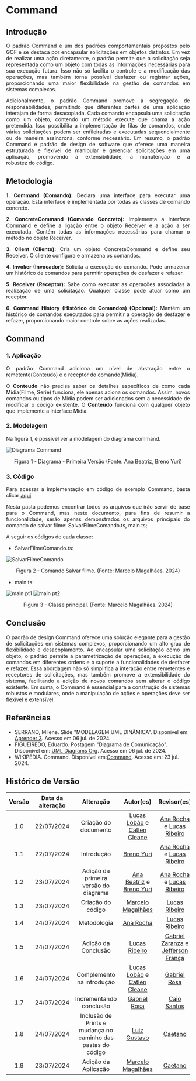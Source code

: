 # Command

## Introdução

<div style="text-align: justify;">
O padrão Command é um dos padrões comportamentais propostos pelo GOF e se destaca por encapsular solicitações em objetos distintos. Em vez de realizar uma ação diretamente, o padrão permite que a solicitação seja representada como um objeto com todas as informações necessárias para sua execução futura. Isso não só facilita o controle e a modificação das operações, mas também torna possível desfazer ou registrar ações, proporcionando uma maior flexibilidade na gestão de comandos em sistemas complexos.
</p>
Adicionalmente, o padrão Command promove a segregação de responsabilidades, permitindo que diferentes partes de uma aplicação interajam de forma desacoplada. Cada comando encapsula uma solicitação como um objeto, contendo um método execute que chama a ação pretendida. Isso possibilita a implementação de filas de comandos, onde várias solicitações podem ser enfileiradas e executadas sequencialmente ou de maneira assíncrona, conforme necessário. Em resumo, o padrão Command é padrão de design de software que oferece uma maneira estruturada e flexível de manipular e gerenciar solicitações em uma aplicação, promovendo a extensibilidade, a manutenção e a robustez do código.
</div>

## Metodologia

<div style="text-align: justify;">

**1. Command (Comando):** Declara uma interface para executar uma operação. Esta interface é implementada por todas as classes de comando concreto.

**2. ConcreteCommand (Comando Concreto):** Implementa a interface Command e define a ligação entre o objeto Receiver e a ação a ser executada. Contém todas as informações necessárias para chamar o método no objeto Receiver.

**3. Client (Cliente):** Cria um objeto ConcreteCommand e define seu Receiver. O cliente configura e armazena os comandos.

**4. Invoker (Invocador):** Solicita a execução do comando. Pode armazenar um histórico de comandos para permitir operações de desfazer e refazer.

**5. Receiver (Receptor):** Sabe como executar as operações associadas à realização de uma solicitação. Qualquer classe pode atuar como um receptor.

**6. Command History (Histórico de Comandos) (Opcional):** Mantém um histórico de comandos executados para permitir a operação de desfazer e refazer, proporcionando maior controle sobre as ações realizadas.

</div>

## Command

### 1. Aplicação

<div style="text-align: justify;">

O padrão Command adiciona um nível de abstração entre o remetente(Conteudo) e o receptor do comando(Midia).

O **Conteudo** não precisa saber os detalhes específicos de como cada Midia(Filme, Serie) funciona, ele apenas aciona os comandos. Assim, novos comandos ou tipos de Midia podem ser adicionados sem a necessidade de modificar o código existente. O **Conteudo** funciona com qualquer objeto que implemente a interface Midia.
   
</div>

### 2. Modelagem

Na figura 1, é possível ver a modelagem do diagrama command.

<div >

![Diagrama Command](../assets/img/command/v1_command.png)

<p style="text-align: center">Figura 1 - Diagrama - Primeira Versão (Fonte: Ana Beatriz, Breno Yuri) </p>
   
</div>

### 3. Código

<div style="text-align: justify;">

Para acessar a implementação em código de exemplo Command, basta clicar [aqui](https://github.com/UnBArqDsw2024-1/2024.1_G4_My_Video/tree/main/src/Command/src/main.ts)

Nesta pasta podemos encontrar todos os arquivos que irão servir de base para o Command, mas neste documento, para fins de resumir a funcionalidade, serão apenas demonstrados os arquivos principais do comando de salvar filme: SalvarFilmeComando.ts, main.ts;

</div>

<div style="text-align: justify;">
A seguir os códigos de cada classe:

- SalvarFilmeComando.ts:

![SalvarFilmeComando](../assets/img/command/SalvarFilmeComando-ts.png)

<div style="text-align: center;">
  <p>Figura 2 - Comando Salvar filme. (Fonte: Marcelo Magalhães. 2024)</p>
</div>

- main.ts:

![main pt1](../assets/img/command/main-ts1.png)
![main pt2](../assets/img/command/main-ts2.png)

<div style="text-align: center;">
  <p>Figura 3 - Classe principal. (Fonte: Marcelo Magalhães. 2024)</p>
</div>

</div>

## Conclusão

<div style="text-align: justify;">
O padrão de design Command oferece uma solução elegante para a gestão de solicitações em sistemas complexos, proporcionando um alto grau de flexibilidade e desacoplamento. Ao encapsular uma solicitação como um objeto, o padrão permite a parametrização de operações, a execução de comandos em diferentes ordens e o suporte a funcionalidades de desfazer e refazer. Essa abordagem não só simplifica a interação entre remetentes e receptores de solicitações, mas também promove a extensibilidade do sistema, facilitando a adição de novos comandos sem alterar o código existente. Em suma, o Command é essencial para a construção de sistemas robustos e modulares, onde a manipulação de ações e operações deve ser flexível e extensível.
</div>

## Referências

- SERRANO, Milene. Slide "MODELAGEM UML DINÂMICA". Disponível em: [Aprender 3](https://aprender3.unb.br/pluginfile.php/2790248/mod_label/intro/Arquitetura%20e%20Desenho%20de%20Software%20-%20Aula%20Modelagem%20UML%20Din%C3%A2mica%20-%20Profa.%20Milene.pdf). Acesso em 06 jul. de 2024. </br>
- FIGUEIREDO, Eduardo. Postagem "Diagrama de Comunicação". Disponível em: [UML Diagrams Org](https://homepages.dcc.ufmg.br/~figueiredo/disciplinas/aulas/uml-diagrama-comunicacao_v01.pdf). Acesso em 06 jul. de 2024. </br>
- WIKIPÉDIA. Command. Disponível em:[Command](https://pt.wikipedia.org/wiki/Command). Acesso em: 23 jul. 2024.

## Histórico de Versão

| Versão | Data da alteração |               Alteração               |                                           Autor(es)                                           |                                           Revisor(es)                                              | Data de revisão |
| :----: | :---------------: | :-----------------------------------: | :-------------------------------------------------------------------------------------------: | :----------------------------------------------------------------------------------------------:   | :-------------: |
|  1.0   |    22/07/2024     |         Criação do documento          | [Lucas Lobão](https://github.com/lucaslobao-18) e [Catlen Cleane](https://github.com/catlenc) |    [Ana Rocha](https://github.com/anaaroch) e [Lucas Ribeiro](https://github.com/lucassouzs)       |   24/07/2024    |
|  1.1   |    22/07/2024     |              Introdução               |                           [Breno Yuri](https://github.com/YuriBre)                            |    [Ana Rocha](https://github.com/anaaroch) e [Lucas Ribeiro](https://github.com/lucassouzs)       |   24/07/2024    |
|  1.2   |    23/07/2024     | Adição da primeira versão do diagrama |      [Ana Beatriz](https://github.com/anabfs) e [Breno Yuri](https://github.com/YuriBre)      |    [Ana Rocha](https://github.com/anaaroch) e [Lucas Ribeiro](https://github.com/lucassouzs)       |   24/07/2024    |
|  1.3   |    23/07/2024     |           Criação do código           |                       [Marcelo Magalhães](https://github.com/marrcelo)                        |                          [Lucas Ribeiro](https://github.com/lucassouzs)                            |   24/07/2024    |
|  1.4   |    24/07/2024     |              Metodologia              |                           [Ana Rocha](https://github.com/anaaroch)                            |                          [Lucas Ribeiro](https://github.com/lucassouzs)                            |   24/07/2024    |
|  1.5   |    24/07/2024     |          Adição da Conclusão          |                        [Lucas Ribeiro](https://github.com/lucassouzs)                         |[Gabriel Zaranza](https://github.com/gabrielrosa09) e [Jefferson França](https://github.com/Frans6) |   24/07/2024    |
|  1.6   |    24/07/2024     | Complemento na introdução             | [Lucas Lobão](https://github.com/lucaslobao-18) e [Catlen Cleane](https://github.com/catlenc) |  [Gabriel Rosa](https://github.com/gabrielrosa)                                                    |   24/07/2024    |
|  1.7   |    24/07/2024     | Incrementando conclusão               | [Gabriel Rosa](https://github.com/gabrielrosa09)                                              |  [Caio Santos](https://github.com/caiobsantos)                                                     |   24/07/2024    |
|  1.8   |    24/07/2024     | Inclusão de Prints e mudança no caminho das pastas do código | [Luiz Gustavo](https://github.com/Luiz-GL-Campos)                      |                          [Caetano](https://github.com/caeslucio)                                   |   24/07/2024    |
|  1.9   |    23/07/2024     |           Adição da Aplicação         |       [Marcelo Magalhães](https://github.com/marrcelo)                                        |                          [Caetano](https://github.com/caeslucio)                                   |   24/07/2024    |
